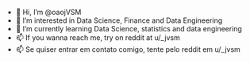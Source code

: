 - 👋 Hi, I’m @oaojVSM
- 👀 I’m interested in Data Science, Finance and Data Engineering
- 🌱 I’m currently learning Data Science, statistics and data engineering
- 📫 If you wanna reach me, try on reddit at u/_jvsm
- 📫 Se quiser entrar em contato comigo, tente pelo reddit em u/_jvsm

<!---
oaojVSM/oaojVSM is a ✨ special ✨ repository because its `README.md` (this file) appears on your GitHub profile.
You can click the Preview link to take a look at your changes.
--->
